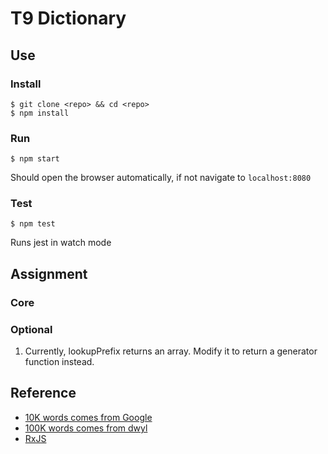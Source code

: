 # T9 Dictionary

## Use

### Install

```
$ git clone <repo> && cd <repo>
$ npm install
```

### Run

```
$ npm start
```

Should open the browser automatically, if not navigate to `localhost:8080`

### Test

```
$ npm test
```

Runs jest in watch mode

## Assignment

### Core


### Optional

1. Currently, lookupPrefix returns an array. Modify it to return a generator function instead.

## Reference

- [10K words comes from Google](https://github.com/first20hours/google-10000-english)
- [100K words comes from dwyl](https://github.com/dwyl/english-words)
- [RxJS](https://rxjs-dev.firebaseapp.com/)
